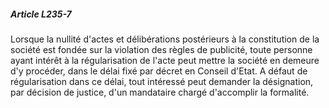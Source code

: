##### Article L235-7

Lorsque la nullité d'actes et délibérations postérieurs à la constitution de la société est fondée sur la violation des règles de publicité, toute personne ayant intérêt à la régularisation de l'acte peut mettre la société en demeure d'y procéder, dans le délai fixé par décret en Conseil d'Etat. A défaut de régularisation dans ce délai, tout intéressé peut demander la désignation, par décision de justice, d'un mandataire chargé d'accomplir la formalité.

